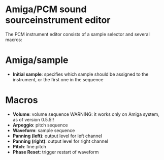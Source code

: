 # Amiga/PCM sound sourceinstrument editor

The PCM instrument editor consists of a sample selector and several macros:

# Amiga/sample

- **Initial sample**: specifies which sample should be assigned to the instrument, or the first one in the sequence

# Macros

- **Volume**: volume sequence WARNING: it works only on Amiga system, as of version 0.5.5!!
- **Arpeggio**: pitch sequence
- **Waveform**: sample sequence
- **Panning (left)**: output level for left channel
- **Panning (right)**: output level for right channel
- **Pitch**: fine pitch
- **Phase Reset**: trigger restart of waveform